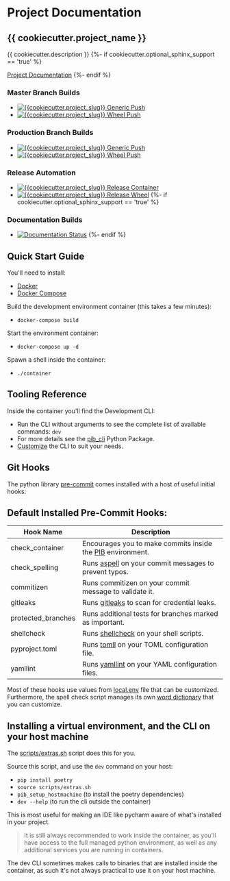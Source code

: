 # Project Documentation

## {{ cookiecutter.project_name }}

{{ cookiecutter.description }}
{%- if cookiecutter.optional_sphinx_support == 'true' %}

[Project Documentation](https://{{cookiecutter.project_slug}}.readthedocs.io/)
{%- endif %}

### Master Branch Builds
- [![{{cookiecutter.project_slug}} Generic Push](https://github.com/{{cookiecutter.github_username}}/{{cookiecutter.project_slug}}/workflows/{{cookiecutter.project_slug}}-push-generic/badge.svg?branch=master)](https://github.com/{{cookiecutter.github_username}}/{{cookiecutter.project_slug}}/actions)
- [![{{cookiecutter.project_slug}} Wheel Push](https://github.com/{{cookiecutter.github_username}}/{{cookiecutter.project_slug}}/workflows/{{cookiecutter.project_slug}}-push-wheel/badge.svg?branch=master)](https://github.com/{{cookiecutter.github_username}}/{{cookiecutter.project_slug}}/actions)

### Production Branch Builds
- [![{{cookiecutter.project_slug}} Generic Push](https://github.com/{{cookiecutter.github_username}}/{{cookiecutter.project_slug}}/workflows/{{cookiecutter.project_slug}}-push-generic/badge.svg?branch=production)](https://github.com/{{cookiecutter.github_username}}/{{cookiecutter.project_slug}}/actions)
- [![{{cookiecutter.project_slug}} Wheel Push](https://github.com/{{cookiecutter.github_username}}/{{cookiecutter.project_slug}}/workflows/{{cookiecutter.project_slug}}-push-wheel/badge.svg?branch=production)](https://github.com/{{cookiecutter.github_username}}/{{cookiecutter.project_slug}}/actions)

### Release Automation
- [![{{cookiecutter.project_slug}} Release Container](https://github.com/{{cookiecutter.github_username}}/{{cookiecutter.project_slug}}/workflows/{{cookiecutter.project_slug}}-release-container/badge.svg)](https://github.com/{{cookiecutter.github_username}}/{{cookiecutter.project_slug}}/actions)
- [![{{cookiecutter.project_slug}} Release Wheel](https://github.com/{{cookiecutter.github_username}}/{{cookiecutter.project_slug}}/workflows/{{cookiecutter.project_slug}}-release-wheel/badge.svg)](https://github.com/{{cookiecutter.github_username}}/{{cookiecutter.project_slug}}/actions)
{%- if cookiecutter.optional_sphinx_support == 'true' %}

### Documentation Builds
- [![Documentation Status](https://readthedocs.org/projects/{{cookiecutter.project_slug}}/badge/?version=latest)](https://{{cookiecutter.project_slug}}.readthedocs.io/en/latest/?badge=latest)
{%- endif %}

## Quick Start Guide

You'll need to install:
 - [Docker](https://www.docker.com/) 
 - [Docker Compose](https://docs.docker.com/compose/install/)

Build the development environment container (this takes a few minutes):
- `docker-compose build`

Start the environment container:
- `docker-compose up -d`

Spawn a shell inside the container:
- `./container`

## Tooling Reference

Inside the container you'll find the Development CLI:
- Run the CLI without arguments to see the complete list of available commands: `dev`
- For more details see the [pib_cli](https://pypi.org/project/pib-cli/) Python Package.
- [Customize](./assets/cli.yml) the CLI to suit your needs.

## Git Hooks
The python library [pre-commit](https://pre-commit.com/) comes installed with a host of useful initial hooks:

## Default Installed Pre-Commit Hooks:
| Hook Name          | Description                                                                                                  |
| ------------------ | ------------------------------------------------------------------------------------------------------------ |
| check_container    | Encourages you to make commits inside the [PIB](https://github.com/niall-byrne/python-in-a-box) environment. |
| check_spelling     | Runs [aspell](http://aspell.net/) on your commit messages to prevent typos.                                  |
| commitizen         | Runs commitizen on your commit message to validate it.                                                       |
| gitleaks           | Runs [gitleaks](https://github.com/zricethezav/gitleaks) to scan for credential leaks.                       |
| protected_branches | Runs additional tests for branches marked as important.                                                      |
| shellcheck         | Runs [shellcheck](https://www.shellcheck.net/) on your shell scripts.                                        |
| pyproject.toml     | Runs [tomll](https://github.com/Ainiroad/go-toml) on your TOML configuration file.                           |
| yamllint           | Runs [yamllint](https://github.com/adrienverge/yamllint) on your YAML configuration files.                   |

Most of these hooks use values from [local.env](./assets/local.env) file that can be customized.
Furthermore, the spell check script manages its own [word dictionary](.aspell.pws) that you can customize. 

## Installing a virtual environment, and the CLI on your host machine

The [scripts/extras.sh](scripts/extras.sh) script does this for you.

Source this script, and use the `dev` command on your host:
- `pip install poetry`
- `source scripts/extras.sh`
- `pib_setup_hostmachine` (to install the poetry dependencies)  
- `dev --help` (to run the cli outside the container)

This is most useful for making an IDE like pycharm aware of what's installed in your project.

> It is still always recommended to work inside the container, as you'll have access to the full managed python environment, 
> as well as any additional services you are running in containers.  

The dev CLI sometimes makes calls to binaries that are installed inside the container, as such it's not always practical to use it on your host machine.

